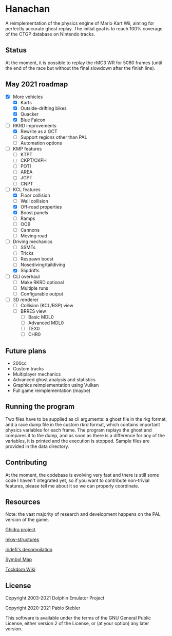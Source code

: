 # Hanachan

A reimplementation of the physics engine of Mario Kart Wii, aiming for perfectly accurate ghost replay. The initial goal is to reach 100% coverage of the CTGP database on Nintendo tracks.

## Status

At the moment, it is possible to replay the rMC3 WR for 5080 frames (until the end of the race but without the final slowdown after the finish line).

## May 2021 roadmap

- [x] More vehicles
  - [x] Karts
  - [x] Outside-drifting bikes
  - [x] Quacker
  - [x] Blue Falcon
- [ ] RKRD improvements
  - [x] Rewrite as a GCT
  - [ ] Support regions other than PAL
  - [ ] Automation options
- [ ] KMP features
  - [ ] KTPT
  - [ ] CKPT/CKPH
  - [ ] POTI
  - [ ] AREA
  - [ ] JGPT
  - [ ] CNPT
- [ ] KCL features
  - [x] Floor collision
  - [ ] Wall collision
  - [x] Off-road properties
  - [x] Boost panels
  - [ ] Ramps
  - [ ] OOB
  - [ ] Cannons
  - [ ] Moving road
- [ ] Driving mechanics
  - [ ] SSMTs
  - [ ] Tricks
  - [ ] Respawn boost
  - [ ] Nosediving/taildiving
  - [x] Slipdrifts
- [ ] CLI overhaul
  - [ ] Make RKRD optional
  - [ ] Multiple runs
  - [ ] Configurable output
- [ ] 3D renderer
  - [ ] Collision (KCL/BSP) view
  - [ ] BRRES view
    - [ ] Basic MDL0
    - [ ] Advanced MDL0
    - [ ] TEX0
    - [ ] CHR0

## Future plans

* 200cc
* Custom tracks
* Multiplayer mechanics
* Advanced ghost analysis and statistics
* Graphics reimplementation using Vulkan
* Full game reimplementation (maybe)

## Running the program

Two files have to be supplied as cli arguments: a ghost file in the rkg format, and a race dump file in the custom rkrd format, which contains important physics variables for each frame. The program replays the ghost and compares it to the dump, and as soon as there is a difference for any of the variables, it is printed and the execution is stopped. Sample files are provided in the data directory.

## Contributing

At the moment, the codebase is evolving very fast and there is still some code I haven't integrated yet, so if you want to contribute non-trivial features, please tell me about it so we can properly coordinate.

## Resources

Note: the vast majority of research and development happens on the PAL version of the game.

[Ghidra project](https://drive.google.com/drive/folders/1I1VRfeut3NtPeddePutfAaZhduVdKhhc?usp=sharing)

[mkw-structures](https://github.com/SeekyCt/mkw-structures)

[riidefi's decompilation](https://github.com/riidefi/mkw)

[Symbol Map](https://docs.google.com/spreadsheets/d/1gA5WmnEbPAeA1Lq4XUJg9qDwawky9hpNUv2n1wWRwno/)

[Tockdom Wiki](http://wiki.tockdom.com/wiki/Main_Page)

## License

Copyright 2003-2021 Dolphin Emulator Project

Copyright 2020-2021 Pablo Stebler

This software is available under the terms of the GNU General Public License, either version 2 of the License, or (at your option) any later version.
